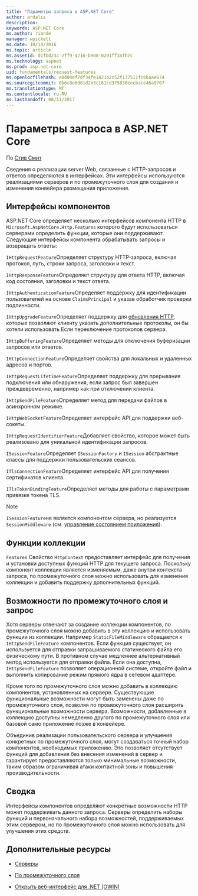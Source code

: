 ```yaml
---
title: "Параметры запроса в ASP.NET Core"
author: ardalis
description: 
keywords: ASP.NET Core
ms.author: riande
manager: wpickett
ms.date: 10/14/2016
ms.topic: article
ms.assetid: d1fbd23c-2ff9-4216-b908-0201ff3afb7c
ms.technology: aspnet
ms.prod: asp.net-core
uid: fundamentals/request-features
ms.openlocfilehash: e8d04ef7df34fe1421b2c52f137511fc6baae674
ms.sourcegitcommit: 0b6c8e6d81d2b3c161cd375036eecbace46a9707
ms.translationtype: MT
ms.contentlocale: ru-RU
ms.lasthandoff: 08/11/2017
---
```

# <a name="request-features-in-aspnet-core"></a>Параметры запроса в ASP.NET Core

По [Стив Смит](http://ardalis.com)

Сведения о реализации server Web, связанные с HTTP-запросов и ответов определяются в интерфейсах. Эти интерфейсы используются реализациями серверов и по промежуточного слоя для создания и изменения конвейера размещения приложения.

## <a name="feature-interfaces"></a>Интерфейсы компонентов

ASP.NET Core определяет несколько интерфейсов компонента HTTP в `Microsoft.AspNetCore.Http.Features` которого будут использоваться серверами определить функции, которые они поддерживают. Следующие интерфейсы компонента обрабатывать запросы и возвращать ответы:

`IHttpRequestFeature`Определяет структуру HTTP-запроса, включая протокол, путь, строки запроса, заголовки и текст.

`IHttpResponseFeature`Определяет структуру для ответа HTTP, включая код состояния, заголовки и текст ответа.

`IHttpAuthenticationFeature`Определяет поддержку для идентификации пользователей на основе `ClaimsPrincipal` и указав обработчик проверки подлинности.

`IHttpUpgradeFeature`Определяет поддержку для [обновления HTTP](https://tools.ietf.org/html/rfc2616.html#section-14.42), которые позволяют клиенту указать дополнительные протоколы, он бы хотели использовать Если переключение протоколов сервера.

`IHttpBufferingFeature`Определяет методы для отключения буферизации запросов или ответов.

`IHttpConnectionFeature`Определяет свойства для локальных и удаленных адресов и портов.

`IHttpRequestLifetimeFeature`Определяет поддержку для прерывания подключения или обнаружения, если запрос был завершен преждевременно, например как при отключении клиента.

`IHttpSendFileFeature`Определяет метод для передачи файлов в асинхронном режиме.

`IHttpWebSocketFeature`Определяет интерфейс API для поддержки веб-сокеты.

`IHttpRequestIdentifierFeature`Добавляет свойство, которое может быть реализовано для уникальной идентификации запросов.

`ISessionFeature`Определяет `ISessionFactory` и `ISession` абстрактные классы для поддержки пользовательских сеансов.

`ITlsConnectionFeature`Определяет интерфейс API для получения сертификатов клиента.

`ITlsTokenBindingFeature`Определяет методы для работы с параметрами привязке токена TLS.

> [!NOTE]
> `ISessionFeature`не является компонентом сервера, но реализуется `SessionMiddleware` (см. [управление состоянием приложения](app-state.md)).

## <a name="feature-collections"></a>Функции коллекции

`Features` Свойство `HttpContext` предоставляет интерфейс для получения и установки доступных функций HTTP для текущего запроса. Поскольку компонент коллекции является изменяемым, даже внутри контекста запроса, по промежуточного слоя можно использовать для изменения коллекции и добавить поддержку дополнительных функций.

## <a name="middleware-and-request-features"></a>Возможности по промежуточного слоя и запрос

Хотя серверы отвечают за создание коллекции компонентов, по промежуточного слоя можно добавить в эту коллекцию и использовать функции из коллекции. Например `StaticFileMiddleware` обращается к `IHttpSendFileFeature` компонентов. Если функция существует, он используется для отправки запрашиваемого статического файла его физическому пути. В противном случае медленнее альтернативный метод используется для отправки файла. Если она доступна, `IHttpSendFileFeature` позволяет операционной системе, откройте файл и выполнить копирование режим прямого ядра в сетевом адаптере.

Кроме того по промежуточного слоя можно добавить в коллекцию компонентов, установленных на сервере. Существующие функциональные возможности могут быть заменены даже по промежуточного слоя, позволяя по промежуточного слоя расширить функциональные возможности сервера. Возможности, добавленные в коллекцию доступны немедленно другого по промежуточного слоя или базовой само приложение позже в конвейере.

Объединив реализации пользовательского сервера и улучшения конкретных по промежуточного слоя, могут создаваться точный набор компонентов, необходимых приложению. Это позволяет отсутствует функций для добавления без внесения изменений в сервер и гарантирует предоставляются только минимальные возможности, таким образом ограничивая атаки контактной зоны и повышения производительности.

## <a name="summary"></a>Сводка

Интерфейсы компонентов определяют конкретные возможности HTTP может поддерживать данного запроса. Серверы определить наборы функций и первоначального набора возможностей, поддерживаемых этим сервером, но по промежуточного слоя можно использовать для улучшения этих средств.

## <a name="additional-resources"></a>Дополнительные ресурсы

* [Серверы](servers/index.md)

* [По промежуточного слоя](middleware.md)

* [Открыть веб-интерфейс для .NET (OWIN)](owin.md)
